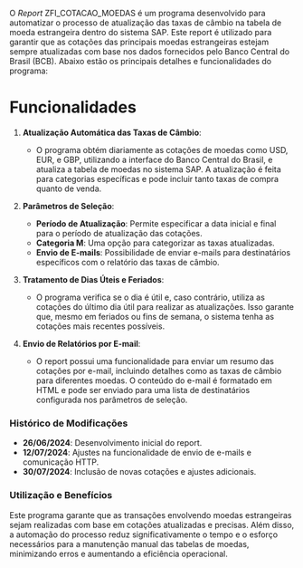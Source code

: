 O *Report* ZFI_COTACAO_MOEDAS é um programa desenvolvido para automatizar o processo de atualização das taxas de câmbio na tabela de moeda estrangeira dentro do sistema SAP. Este report é utilizado para garantir que as cotações das principais moedas estrangeiras estejam sempre atualizadas com base nos dados fornecidos pelo Banco Central do Brasil (BCB). Abaixo estão os principais detalhes e funcionalidades do programa:

# Funcionalidades

1. **Atualização Automática das Taxas de Câmbio**: 
   - O programa obtém diariamente as cotações de moedas como USD, EUR, e GBP, utilizando a interface do Banco Central do Brasil, e atualiza a tabela de moedas no sistema SAP. A atualização é feita para categorias específicas e pode incluir tanto taxas de compra quanto de venda.

2. **Parâmetros de Seleção**:
   - **Período de Atualização**: Permite especificar a data inicial e final para o período de atualização das cotações.
   - **Categoria M**: Uma opção para categorizar as taxas atualizadas.
   - **Envio de E-mails**: Possibilidade de enviar e-mails para destinatários específicos com o relatório das taxas de câmbio.

3. **Tratamento de Dias Úteis e Feriados**:
   - O programa verifica se o dia é útil e, caso contrário, utiliza as cotações do último dia útil para realizar as atualizações. Isso garante que, mesmo em feriados ou fins de semana, o sistema tenha as cotações mais recentes possíveis.

4. **Envio de Relatórios por E-mail**:
   - O report possui uma funcionalidade para enviar um resumo das cotações por e-mail, incluindo detalhes como as taxas de câmbio para diferentes moedas. O conteúdo do e-mail é formatado em HTML e pode ser enviado para uma lista de destinatários configurada nos parâmetros de seleção.

### Histórico de Modificações

- **26/06/2024**: Desenvolvimento inicial do report.
- **12/07/2024**: Ajustes na funcionalidade de envio de e-mails e comunicação HTTP.
- **30/07/2024**: Inclusão de novas cotações e ajustes adicionais.

### Utilização e Benefícios

Este programa garante que as transações envolvendo moedas estrangeiras sejam realizadas com base em cotações atualizadas e precisas. Além disso, a automação do processo reduz significativamente o tempo e o esforço necessários para a manutenção manual das tabelas de moedas, minimizando erros e aumentando a eficiência operacional.
